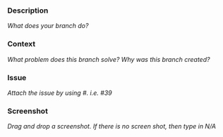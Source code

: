 ### Description
*What does your branch do?*

### Context
*What problem does this branch solve? Why was this branch created?*

### Issue
*Attach the issue by using #. i.e. #39*

### Screenshot
*Drag and drop a screenshot. If there is no screen shot, then type in N/A*
